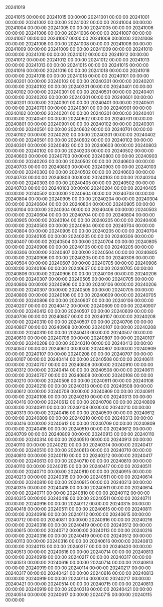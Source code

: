 20241019

20241015 00:00:00
20241015 00:00:00
20241001 00:00:00
20241001 00:00:00
20241002 00:00:00
20241002 00:00:00
20241004 00:00:00
20241004 00:00:00
20241005 00:00:00
20241005 00:00:00
20241006 00:00:00
20241006 00:00:00
20241006 00:00:00
20241007 00:00:00
20241007 00:00:00
20241007 00:00:00
20241008 00:00:00
20241008 00:00:00
20241008 00:00:00
20241008 00:00:00
20241008 00:00:00
20241009 00:00:00
20241009 00:00:00
20241009 00:00:00
20241010 00:00:00
20241010 00:00:00
20241012 00:00:00
20241012 00:00:00
20241012 00:00:00
20241012 00:00:00
20241012 00:00:00
20241013 00:00:00
20241013 00:00:00
20241015 00:00:00
20241015 00:00:00
20241016 00:00:00
20241016 00:00:00
20241018 00:00:00
20241018 00:00:00
20241018 00:00:00
20241018 00:00:00
20240101 00:00:00
20240201 00:00:00
20240102 00:00:00
20240301 00:00:00
20240201 00:00:00
20240102 00:00:00
20240301 00:00:00
20240401 00:00:00
20240102 00:00:00
20240301 00:00:00
20240501 00:00:00
20240401 00:00:00
20240202 00:00:00
20240301 00:00:00
20240601 00:00:00
20240201 00:00:00
20240301 00:00:00
20240401 00:00:00
20240501 00:00:00
20240701 00:00:00
20240801 00:00:00
20240901 00:00:00
20240102 00:00:00
20240201 00:00:00
20240301 00:00:00
20240401 00:00:00
20240501 00:00:00
20240602 00:00:00
20240701 00:00:00
20240801 00:00:00
20240901 00:00:00
20240102 00:00:00
20240301 00:00:00
20240501 00:00:00
20240602 00:00:00
20240701 00:00:00
20240102 00:00:00
20240202 00:00:00
20240301 00:00:00
20240402 00:00:00
20240501 00:00:00
20240902 00:00:00
20240102 00:00:00
20240301 00:00:00
20240402 00:00:00
20240603 00:00:00
20240803 00:00:00
20240102 00:00:00
20240203 00:00:00
20240502 00:00:00
20240603 00:00:00
20240703 00:00:00
20240803 00:00:00
20240903 00:00:00
20240203 00:00:00
20240502 00:00:00
20240603 00:00:00
20240703 00:00:00
20240803 00:00:00
20240903 00:00:00
20240103 00:00:00
20240303 00:00:00
20240502 00:00:00
20240603 00:00:00
20240703 00:00:00
20240803 00:00:00
20240103 00:00:00
20240204 00:00:00
20240303 00:00:00
20240405 00:00:00
20240502 00:00:00
20240703 00:00:00
20240103 00:00:00
20240204 00:00:00
20240405 00:00:00
20240502 00:00:00
20240604 00:00:00
20240703 00:00:00
20240804 00:00:00
20240905 00:00:00
20240204 00:00:00
20240304 00:00:00
20240604 00:00:00
20240804 00:00:00
20240905 00:00:00
20240104 00:00:00
20240304 00:00:00
20240406 00:00:00
20240503 00:00:00
20240604 00:00:00
20240704 00:00:00
20240804 00:00:00
20240905 00:00:00
20240104 00:00:00
20240205 00:00:00
20240406 00:00:00
20240503 00:00:00
20240604 00:00:00
20240704 00:00:00
20240804 00:00:00
20240905 00:00:00
20240205 00:00:00
20240704 00:00:00
20240105 00:00:00
20240205 00:00:00
20240306 00:00:00
20240407 00:00:00
20240504 00:00:00
20240704 00:00:00
20240805 00:00:00
20240906 00:00:00
20240105 00:00:00
20240205 00:00:00
20240306 00:00:00
20240407 00:00:00
20240504 00:00:00
20240805 00:00:00
20240906 00:00:00
20240205 00:00:00
20240306 00:00:00
20240504 00:00:00
20240607 00:00:00
20240705 00:00:00
20240906 00:00:00
20240106 00:00:00
20240607 00:00:00
20240705 00:00:00
20240806 00:00:00
20240906 00:00:00
20240106 00:00:00
20240206 00:00:00
20240307 00:00:00
20240505 00:00:00
20240705 00:00:00
20240806 00:00:00
20240906 00:00:00
20240106 00:00:00
20240206 00:00:00
20240307 00:00:00
20240505 00:00:00
20240705 00:00:00
20240806 00:00:00
20240106 00:00:00
20240609 00:00:00
20240705 00:00:00
20240806 00:00:00
20240907 00:00:00
20240106 00:00:00
20240207 00:00:00
20240412 00:00:00
20240609 00:00:00
20240907 00:00:00
20240412 00:00:00
20240507 00:00:00
20240609 00:00:00
20240706 00:00:00
20240807 00:00:00
20240107 00:00:00
20240208 00:00:00
20240310 00:00:00
20240507 00:00:00
20240706 00:00:00
20240807 00:00:00
20240908 00:00:00
20240107 00:00:00
20240208 00:00:00
20240310 00:00:00
20240413 00:00:00
20240507 00:00:00
20240610 00:00:00
20240706 00:00:00
20240807 00:00:00
20240107 00:00:00
20240208 00:00:00
20240310 00:00:00
20240413 00:00:00
20240507 00:00:00
20240610 00:00:00
20240807 00:00:00
20240909 00:00:00
20240107 00:00:00
20240208 00:00:00
20240707 00:00:00
20240107 00:00:00
20240414 00:00:00
20240508 00:00:00
20240611 00:00:00
20240707 00:00:00
20240808 00:00:00
20240910 00:00:00
20240312 00:00:00
20240414 00:00:00
20240508 00:00:00
20240611 00:00:00
20240707 00:00:00
20240808 00:00:00
20240108 00:00:00
20240210 00:00:00
20240508 00:00:00
20240911 00:00:00
20240108 00:00:00
20240210 00:00:00
20240313 00:00:00
20240508 00:00:00
20240612 00:00:00
20240708 00:00:00
20240809 00:00:00
20240911 00:00:00
20240108 00:00:00
20240210 00:00:00
20240313 00:00:00
20240416 00:00:00
20240612 00:00:00
20240708 00:00:00
20240809 00:00:00
20240911 00:00:00
20240108 00:00:00
20240210 00:00:00
20240313 00:00:00
20240416 00:00:00
20240509 00:00:00
20240612 00:00:00
20240809 00:00:00
20240210 00:00:00
20240313 00:00:00
20240416 00:00:00
20240612 00:00:00
20240709 00:00:00
20240809 00:00:00
20240416 00:00:00
20240510 00:00:00
20240612 00:00:00
20240709 00:00:00
20240809 00:00:00
20240913 00:00:00
20240110 00:00:00
20240314 00:00:00
20240510 00:00:00
20240913 00:00:00
20240110 00:00:00
20240212 00:00:00
20240314 00:00:00
20240417 00:00:00
20240510 00:00:00
20240613 00:00:00
20240710 00:00:00
20240810 00:00:00
20240110 00:00:00
20240212 00:00:00
20240417 00:00:00
20240613 00:00:00
20240710 00:00:00
20240810 00:00:00
20240110 00:00:00
20240315 00:00:00
20240417 00:00:00
20240511 00:00:00
20240710 00:00:00
20240810 00:00:00
20240915 00:00:00
20240213 00:00:00
20240315 00:00:00
20240511 00:00:00
20240614 00:00:00
20240810 00:00:00
20240915 00:00:00
20240213 00:00:00
20240315 00:00:00
20240418 00:00:00
20240511 00:00:00
20240614 00:00:00
20240711 00:00:00
20240810 00:00:00
20240112 00:00:00
20240315 00:00:00
20240418 00:00:00
20240511 00:00:00
20240711 00:00:00
20240916 00:00:00
20240112 00:00:00
20240315 00:00:00
20240418 00:00:00
20240511 00:00:00
20240615 00:00:00
20240811 00:00:00
20240916 00:00:00
20240112 00:00:00
20240615 00:00:00
20240712 00:00:00
20240811 00:00:00
20240916 00:00:00
20240216 00:00:00
20240316 00:00:00
20240419 00:00:00
20240512 00:00:00
20240615 00:00:00
20240712 00:00:00
20240113 00:00:00
20240216 00:00:00
20240316 00:00:00
20240419 00:00:00
20240512 00:00:00
20240113 00:00:00
20240316 00:00:00
20240616 00:00:00
20240813 00:00:00
20240113 00:00:00
20240217 00:00:00
20240420 00:00:00
20240513 00:00:00
20240616 00:00:00
20240714 00:00:00
20240813 00:00:00
20240919 00:00:00
20240217 00:00:00
20240317 00:00:00
20240513 00:00:00
20240616 00:00:00
20240714 00:00:00
20240813 00:00:00
20240919 00:00:00
20240114 00:00:00
20240217 00:00:00
20240317 00:00:00
20240421 00:00:00
20240616 00:00:00
20240813 00:00:00
20240919 00:00:00
20240114 00:00:00
20240217 00:00:00
20240421 00:00:00
20240514 00:00:00
20240715 00:00:00
20240813 00:00:00
20240919 00:00:00
20240318 00:00:00
20240421 00:00:00
20240514 00:00:00
20240617 00:00:00
20240715 00:00:00
20240115 00:00:00